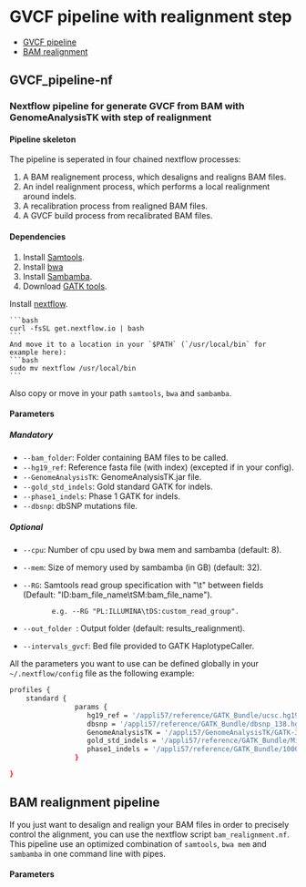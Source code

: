 # GVCF pipeline with realignment step
- [GVCF pipeline](https://github.com/IARCbioinfo/GVCF_pipeline-nf#gvcf_pipeline-nf)
- [BAM realignment](https://github.com/IARCbioinfo/GVCF_pipeline-nf#bam-realignment-pipeline)

## GVCF_pipeline-nf
### Nextflow pipeline for generate GVCF from BAM with GenomeAnalysisTK with step of realignment 

#### Pipeline skeleton
The pipeline is seperated in four chained nextflow processes:

1. A BAM realignement process, which desaligns and realigns BAM files.
2. An indel realignment process, which performs a local realignment around indels.
3. A recalibration process from realigned BAM files.
4. A GVCF build process from recalibrated BAM files.

#### Dependencies
1. Install [Samtools](https://github.com/samtools/samtools).
2. Install [bwa](http://bio-bwa.sourceforge.net/)
3. Install [Sambamba](https://github.com/lomereiter/sambamba/releases).
4. Download [GATK tools](https://www.broadinstitute.org/gatk/download/).

Install [nextflow](http://www.nextflow.io/).

	```bash
	curl -fsSL get.nextflow.io | bash
	```
	And move it to a location in your `$PATH` (`/usr/local/bin` for example here):
	```bash
	sudo mv nextflow /usr/local/bin
	```
Also copy or move in your path ```samtools```, ```bwa``` and ```sambamba```.

#### Parameters
##### Mandatory
- ```--bam_folder```: Folder containing BAM files to be called.
- ```--hg19_ref```: Reference fasta file (with index) (excepted if in your config).
- ```--GenomeAnalysisTK```: GenomeAnalysisTK.jar file.
- ```--gold_std_indels```: Gold standard GATK for indels.
- ```--phase1_indels```: Phase 1 GATK for indels.
- ```--dbsnp```: dbSNP mutations file. 

##### Optional
- ```--cpu```: Number of cpu used by bwa mem and sambamba (default: 8).
- ```--mem```: Size of memory used by sambamba (in GB) (default: 32).
- ```--RG```: Samtools read group specification with "\t" between fields (Default: "ID:bam_file_name\tSM:bam_file_name").
 
             e.g. --RG "PL:ILLUMINA\tDS:custom_read_group".
             
- ```--out_folder ```: Output folder (default: results_realignment).
- ```--intervals_gvcf```: Bed file provided to GATK HaplotypeCaller.

All the parameters you want to use can be defined globally in your ```~/.nextflow/config``` file as the following example:

```bash
profiles {
	standard {
                params {
                   hg19_ref = '/appli57/reference/GATK_Bundle/ucsc.hg19.fasta'
                   dbsnp = '/appli57/reference/GATK_Bundle/dbsnp_138.hg19_noMT.vcf'
                   GenomeAnalysisTK = '/appli57/GenomeAnalysisTK/GATK-3.4-0/GenomeAnalysisTK.jar'
                   gold_std_indels = '/appli57/reference/GATK_Bundle/Mills_and_1000G_gold_standard.indels.hg19.sites.vcf'
                   phase1_indels = '/appli57/reference/GATK_Bundle/1000G_phase1.indels.hg19.sites.vcf'
                }

}
```

## BAM realignment pipeline

If you just want to desalign and realign your BAM files in order to precisely control the alignment, you can use the nextflow script `bam_realignment.nf`.
This pipeline use an optimized combination of `samtools`, `bwa mem` and `sambamba` in one command line with pipes.

#### Parameters
